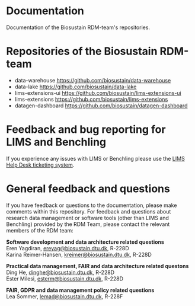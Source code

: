 # Documentation
Documentation of the Biosustain RDM-team's repositories.

# Repositories of the Biosustain RDM-team

- data-warehouse https://github.com/biosustain/data-warehouse
- data-lake https://github.com/biosustain/data-lake
- lims-extensions-ui https://github.com/biosustain/lims-extensions-ui 
- lims-extensions https://github.com/biosustain/lims-extensions
- datagen-dashboard https://github.com/biosustain/datagen-dashboard

# Feedback and bug reporting for LIMS and Benchling
If you experience any issues with LIMS or Benchling please use the [LIMS Help Desk ticketing system](https://biosustain-dev.atlassian.net/servicedesk/customer/portal/2/group/-1).

# General feedback and questions
If you have feedback or questions to the documentation, please make comments within this repository. For feedback and questions about research data management or software tools (other than LIMS and Benchling) provided by the RDM Team, please contact the relevant members of the RDM team:

**Software development and data architecture related questions** \
Eren Yagdiran, ereyag@biosustain.dtu.dk, R-228D\
Karina Reimer-Hansen, kreimer@biosustain.dtu.dk, R-228D

**Practical data management, FAIR and data architecture related questons**\
Ding He, dinghe@biosustain.dtu.dk, R-228D\
Ester Milesi, esterm@biosustain.dtu.dk, R-228D

**FAIR, GDPR and data management policy related questions**\
Lea Sommer, lemad@biosustain.dtu.dk, R-228F
